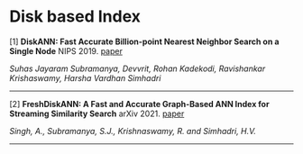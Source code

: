 # Disk based Index

[1] **DiskANN: Fast Accurate Billion-point Nearest Neighbor Search on a Single Node** NIPS 2019. [paper](https://dl.acm.org/doi/pdf/10.5555/3454287.3455520)

*Suhas Jayaram Subramanya, Devvrit, Rohan Kadekodi, Ravishankar Krishaswamy, Harsha Vardhan Simhadri*

---

[2] **FreshDiskANN: A Fast and Accurate Graph-Based ANN Index for Streaming Similarity Search** arXiv 2021. [paper](https://arxiv.org/pdf/2105.09613.pdf)

*Singh, A., Subramanya, S.J., Krishnaswamy, R. and Simhadri, H.V.*

---